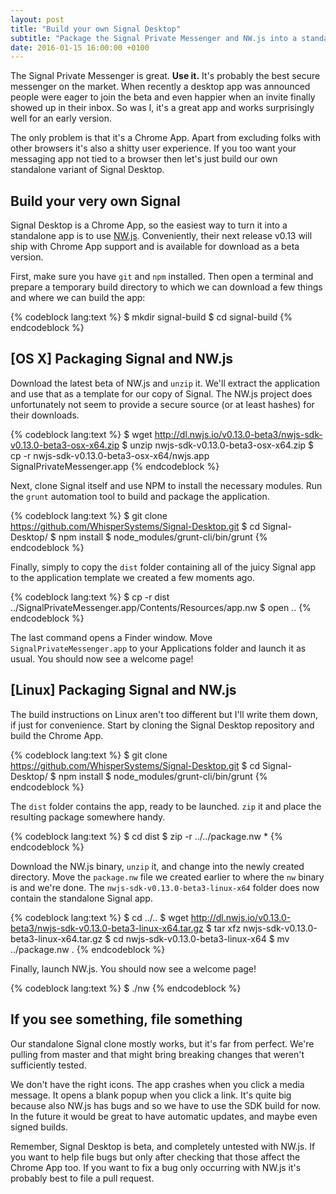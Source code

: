 ```yaml
---
layout: post
title: "Build your own Signal Desktop"
subtitle: "Package the Signal Private Messenger and NW.js into a standalone app"
date: 2016-01-15 16:00:00 +0100
---
```


The Signal Private Messenger is great. **Use it.** It's probably the best secure
messenger on the market. When recently a desktop app was announced people were
eager to join the beta and even happier when an invite finally showed up in
their inbox. So was I, it's a great app and works surprisingly well for an early
version.

The only problem is that it's a Chrome App. Apart from excluding folks with
other browsers it's also a shitty user experience. If you too want your
messaging app not tied to a browser then let's just build our own standalone
variant of Signal Desktop.

## Build your very own Signal

Signal Desktop is a Chrome App, so the easiest way to turn it into a standalone
app is to use [NW.js](http://nwjs.io/). Conveniently, their next release v0.13
will ship with Chrome App support and is available for download as a beta
version.

First, make sure you have `git` and `npm` installed. Then open a terminal and
prepare a temporary build directory to which we can download a few things and
where we can build the app:

{% codeblock lang:text %}
$ mkdir signal-build
$ cd signal-build
{% endcodeblock %}

## [OS X] Packaging Signal and NW.js

Download the latest beta of NW.js and `unzip` it. We'll extract the application
and use that as a template for our copy of Signal. The NW.js project
does unfortunately not seem to provide a secure source (or at least hashes)
for their downloads.

{% codeblock lang:text %}
$ wget http://dl.nwjs.io/v0.13.0-beta3/nwjs-sdk-v0.13.0-beta3-osx-x64.zip
$ unzip nwjs-sdk-v0.13.0-beta3-osx-x64.zip
$ cp -r nwjs-sdk-v0.13.0-beta3-osx-x64/nwjs.app SignalPrivateMessenger.app
{% endcodeblock %}

Next, clone Signal itself and use NPM to install the necessary modules. Run
the `grunt` automation tool to build and package the application.

{% codeblock lang:text %}
$ git clone https://github.com/WhisperSystems/Signal-Desktop.git
$ cd Signal-Desktop/
$ npm install
$ node_modules/grunt-cli/bin/grunt
{% endcodeblock %}

Finally, simply to copy the `dist` folder containing all of the juicy Signal
app to the application template we created a few moments ago.

{% codeblock lang:text %}
$ cp -r dist ../SignalPrivateMessenger.app/Contents/Resources/app.nw
$ open ..
{% endcodeblock %}

The last command opens a Finder window. Move `SignalPrivateMessenger.app` to
your Applications folder and launch it as usual. You should now see a welcome
page!

## [Linux] Packaging Signal and NW.js

The build instructions on Linux aren't too different but I'll write them down,
if just for convenience. Start by cloning the Signal Desktop repository and
build the Chrome App.

{% codeblock lang:text %}
$ git clone https://github.com/WhisperSystems/Signal-Desktop.git
$ cd Signal-Desktop/
$ npm install
$ node_modules/grunt-cli/bin/grunt
{% endcodeblock %}

The `dist` folder contains the app, ready to be launched. `zip` it and place
the resulting package somewhere handy.

{% codeblock lang:text %}
$ cd dist
$ zip -r ../../package.nw *
{% endcodeblock %}

Download the NW.js binary, `unzip` it, and change into the newly created
directory. Move the `package.nw` file we created earlier to where the `nw`
binary is and we're done. The `nwjs-sdk-v0.13.0-beta3-linux-x64` folder does
now contain the standalone Signal app.

{% codeblock lang:text %}
$ cd ../..
$ wget http://dl.nwjs.io/v0.13.0-beta3/nwjs-sdk-v0.13.0-beta3-linux-x64.tar.gz
$ tar xfz nwjs-sdk-v0.13.0-beta3-linux-x64.tar.gz
$ cd nwjs-sdk-v0.13.0-beta3-linux-x64
$ mv ../package.nw .
{% endcodeblock %}

Finally, launch NW.js. You should now see a welcome page!

{% codeblock lang:text %}
$ ./nw
{% endcodeblock %}

## If you see something, file something

Our standalone Signal clone mostly works, but it's far from perfect. We're
pulling from master and that might bring breaking changes that weren't
sufficiently tested.

We don't have the right icons. The app crashes when you click a media message.
It opens a blank popup when you click a link. It's quite big because also NW.js
has bugs and so we have to use the SDK build for now. In the future it would be
great to have automatic updates, and maybe even signed builds.

Remember, Signal Desktop is beta, and completely untested with NW.js. If you
want to help file bugs but only after checking that those affect the Chrome App
too. If you want to fix a bug only occurring with NW.js it's probably best to
file a pull request.
